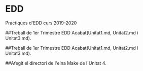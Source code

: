 # EDD
Practiques d'EDD curs 2019-2020

##Treball de 1er Trimestre EDD Acabat(Unitat1.md, Unitat2.md i Unitat3.md). 

##Treball de 1er Trimestre EDD Acabat(Unitat1.md, Unitat2.md i Unitat3.md). 

##Afegit el directori de l'eina Make de l'Unitat 4. 

